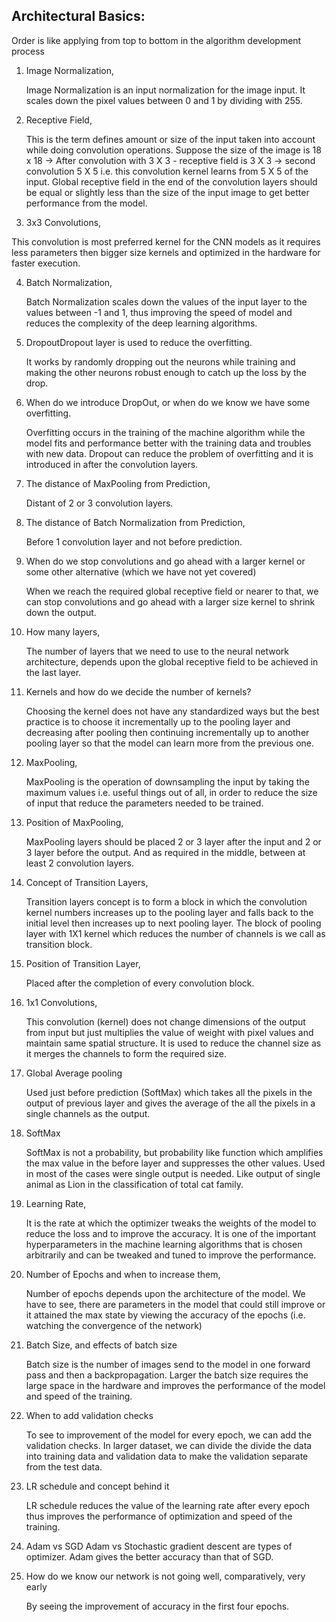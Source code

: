 ## Architectural Basics:

Order is like applying from top to bottom in the algorithm development process

1. Image Normalization,

   Image Normalization is an input normalization for the image input. It scales down the pixel values between 0 and 1 by dividing with 255.

   

2. Receptive Field, 

   This is the term defines amount or size of the input taken into account while doing convolution operations. Suppose the size of the image is 18 x 18 -> After convolution with 3 X 3 - receptive field is 3 X 3 -> second convolution 5 X 5 i.e. this convolution kernel learns from 5 X 5 of the input.  Global receptive field in the end of the convolution layers should be equal or slightly less than the size of the input image to get better performance from the model. 

   

3.  3x3 Convolutions, 

   This convolution is most preferred kernel for the CNN models as it requires less parameters then bigger size kernels and optimized in the hardware for faster execution.  

   

4. Batch Normalization, 

   Batch Normalization scales down the values of the input layer to the values between -1 and 1, thus improving the speed of model and reduces the complexity of the deep learning algorithms.

   

5. DropoutDropout layer is used to reduce the overfitting. 

   It works by randomly dropping out the neurons while training and making the other neurons robust enough to catch up the loss by the drop.

   

6. When do we introduce DropOut, or when do we know we have some overfitting.

   Overfitting occurs in the training of the machine algorithm  while the model fits and performance better with the training data and troubles with new data. Dropout can reduce the problem of overfitting and it is introduced in after the convolution layers.

   

7. The distance of MaxPooling from Prediction, 

   Distant of 2 or 3 convolution layers.

   

8. The distance of Batch Normalization from Prediction, 

   Before 1 convolution layer and not before prediction.

   

9. When do we stop convolutions and go ahead with a larger kernel or some other alternative (which we have not yet covered)

   When we reach the required global receptive field or nearer to that, we can stop convolutions and go ahead with a larger size kernel to shrink down the output.



10. How many layers,

     The number of layers that we need to use to the neural network architecture, depends upon the global receptive field to be achieved in the last layer.



11. Kernels and how do we decide the number of kernels?

    Choosing the kernel does not have any standardized ways but the best practice is to choose it incrementally up to the pooling layer and decreasing after pooling then continuing incrementally up to another pooling layer so that the model can learn more from the previous one.



12. MaxPooling, 

    MaxPooling is the operation of downsampling the input by taking the maximum values i.e. useful things out of all, in order to reduce the size of input that reduce the parameters needed to be trained.



13. Position of MaxPooling, 

    MaxPooling layers should be placed 2 or 3 layer after the input and 2 or 3 layer before the output. And as required in the middle, between at least 2 convolution layers.



14. Concept of Transition Layers, 

    Transition layers concept is to form a block in which the convolution kernel numbers increases up to the pooling layer and falls back to the initial level then increases up to next pooling layer. The block of pooling layer with 1X1 kernel which reduces the number of channels is we call as transition block. 

    

15. Position of Transition Layer, 

    Placed after the completion of every convolution block.

    

16. 1x1 Convolutions, 

    This convolution (kernel) does not change dimensions of the output from input but just multiplies the value of weight with pixel values and maintain same spatial structure. It is used to reduce the channel size as it merges the channels to form the required size. 

    

17. Global Average pooling

    Used just before prediction (SoftMax) which takes all the pixels in the output of previous layer and gives the average of the all the pixels in a single channels as the output. 

    

18. SoftMax

    SoftMax is not a probability, but probability like function which amplifies the max value in the before layer and suppresses the other values. Used in most of the cases were single output is needed. Like output of single animal as Lion in the classification of total cat family.

    

19. Learning Rate, 

    It  is the rate at which the optimizer tweaks the weights of the model to reduce the loss and to improve the accuracy. It is one of the important hyperparameters in the machine learning algorithms that is chosen arbitrarily and can be tweaked and tuned to improve the performance.



20. Number of Epochs and when to increase them, 

    Number of epochs depends upon the architecture of the model. We have to see, there are parameters in the model that could still improve or it attained the max state by viewing the accuracy of the epochs (i.e. watching the convergence of the network)



21. Batch Size, and effects of batch size

    Batch size is the number of images send to the model in one forward pass and then a backpropagation. Larger the batch size requires the large space in the hardware and improves the performance of the model and speed of the training.

    

22. When to add validation checks

    To see to improvement of the model for every epoch, we can add the validation checks. In larger dataset, we can divide the divide the data into training data and validation data to make the validation separate from the test data.

    

23. LR schedule and concept behind it

    LR schedule reduces the value of the learning rate after every epoch thus improves the performance of optimization and speed of the training.



24. Adam vs SGD
   Adam vs Stochastic gradient descent are types of optimizer. Adam gives the better accuracy than that of SGD.

    

25. How do we know our network is not going well, comparatively, very early

    By seeing the improvement of accuracy in the first four epochs.

